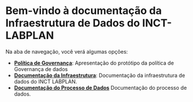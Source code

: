 # Bem-vindo à documentação da Infraestrutura de Dados do INCT-LABPLAN

Na aba de navegação, você verá algumas opções:

- [**Política de Governança**](governanca/politica-governanca.md): Apresentação do protótipo da política de Governança de dados
- [**Documentação da Infraestrutura**](infraestrutura/componentes-infraestrutura.md): Documentação da infraestrutura de dados do INCT LABPLAN.
- [**Documentação do Processo de Dados**]( processo-dados/subida-dados.md)
Documentação do processo de dados.